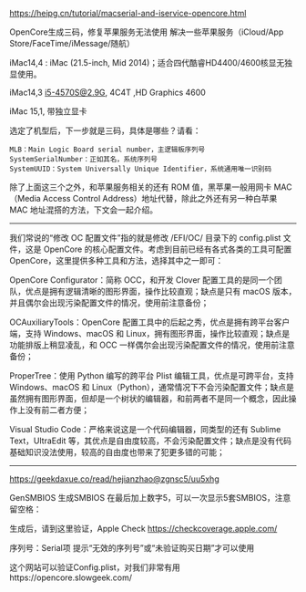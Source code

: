 https://heipg.cn/tutorial/macserial-and-iservice-opencore.html

OpenCore生成三码，修复苹果服务无法使用
解决一些苹果服务（iCloud/App Store/FaceTime/iMessage/随航）


iMac14,4 : iMac (21.5-inch, Mid 2014)；适合四代酷睿HD4400/4600核显无独显使用。

iMac14,3   i5-4570S@2.9G, 4C4T ,HD Graphics 4600

iMac 15,1,  带独立显卡


选定了机型后，下一步就是三码，具体是哪些？请看：

    MLB：Main Logic Board serial number，主逻辑板序列号
    SystemSerialNumber：正如其名，系统序列号
    SystemUUID：System Universally Unique Identifier，系统通用唯一识别码

除了上面这三个之外，和苹果服务相关的还有 ROM 值，黑苹果一般用网卡 MAC（Media Access Control Address）地址代替，除此之外还有另一种白苹果 MAC 地址混搭的方法，下文会一起介绍。

-----------------------------------------------------------------------


我们常说的“修改 OC 配置文件”指的就是修改 /EFI/OC/ 目录下的 config.plist 文件，这是 OpenCore 的核心配置文件。考虑到目前已经有各式各类的工具可配置 OpenCore，这里提供多种工具和方法，选择其中之一即可：

OpenCore Configurator：简称 OCC，和开发 Clover 配置工具的是同一个团队，优点是拥有逻辑清晰的图形界面，操作比较直观；缺点是只有 macOS 版本，并且偶尔会出现污染配置文件的情况，使用前注意备份；

OCAuxiliaryTools：OpenCore 配置工具中的后起之秀，优点是拥有跨平台客户端，支持 Windows、macOS 和 Linux，拥有图形界面，操作比较直观；缺点是功能排版上稍显凌乱，和 OCC 一样偶尔会出现污染配置文件的情况，使用前注意备份；

ProperTree：使用 Python 编写的跨平台 Plist 编辑工具，优点是可跨平台，支持 Windows、macOS 和 Linux（Python），通常情况下不会污染配置文件；缺点是虽然拥有图形界面，但却是一个树状的编辑器，和前两者不是同一个概念，因此操作上没有前二者方便；

Visual Studio Code：严格来说这是一个代码编辑器，同类型的还有 Sublime Text，UltraEdit 等，其优点是自由度较高，不会污染配置文件；缺点是没有代码基础知识没法使用，较高的自由度也带来了犯更多错的可能；

-----------------------------------------------------------------------

https://geekdaxue.co/read/hejianzhao@zgnsc5/uu5xhg

GenSMBIOS 生成SMBIOS
在最后加上数字5，可以一次显示5套SMBIOS，注意留空格：

生成后，请到这里验证，Apple Check https://checkcoverage.apple.com/

序列号：Serial项
提示“无效的序列号”或“未验证购买日期”才可以使用

这个网站可以验证Config.plist，对我们非常有用https://opencore.slowgeek.com/
